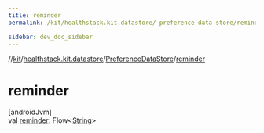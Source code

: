 ```yaml
---
title: reminder
permalink: /kit/healthstack.kit.datastore/-preference-data-store/reminder.html

sidebar: dev_doc_sidebar
---
```

//[kit](../../../index.html)/[healthstack.kit.datastore](../index.html)/[PreferenceDataStore](index.html)/[reminder](reminder.html)



# reminder



[androidJvm]\
val [reminder](reminder.html): Flow&lt;[String](https://kotlinlang.org/api/latest/jvm/stdlib/kotlin/-string/index.html)&gt;




